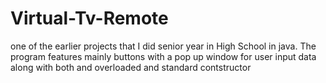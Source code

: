 Virtual-Tv-Remote
=================
one of the earlier projects that I did senior year in High School in java.
The program features mainly buttons with a pop up window for user input data along with both and overloaded and standard contstructor
